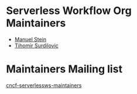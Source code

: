 # Serverless Workflow Org Maintainers

* [Manuel Stein](https://github.com/manuelstein)
* [Tihomir Surdilovic](https://github.com/tsurdilo)

# Maintainers Mailing list
[cncf-serverlessws-maintainers](mailto:cncf-serverlessws-maintainers@lists.cncf.io)